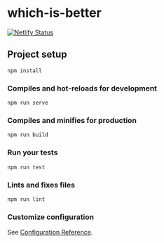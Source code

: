 # which-is-better
[![Netlify Status](https://api.netlify.com/api/v1/badges/263b8215-e7d5-4404-989f-ad2f75b1a456/deploy-status)](https://app.netlify.com/sites/nifty-mestorf-1e49c0/deploys)

## Project setup
```
npm install
```

### Compiles and hot-reloads for development
```
npm run serve
```

### Compiles and minifies for production
```
npm run build
```

### Run your tests
```
npm run test
```

### Lints and fixes files
```
npm run lint
```

### Customize configuration
See [Configuration Reference](https://cli.vuejs.org/config/).
